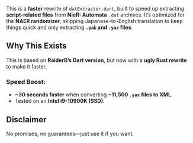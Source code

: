 
This is a **faster** rewrite of `datExtractor.dart`, built to speed up extracting **script-related files** from **NieR: Automata** `.dat` archives. It’s optimized for the **NAER randomizer**, skipping Japanese-to-English translation to keep things quick and only extracting **`.pak` and `.yax` files**.

## Why This Exists
This is based on **RaiderB’s Dart version**, but now with a **ugly Rust rewrite** to make it faster.

### Speed Boost:
- **~30 seconds faster** when converting **~11,500 `.yax` files to XML**.  
- Tested on an **Intel i9-10900K (SSD)**.

## Disclaimer
No promises, no guarantees—just use it if you want.  



